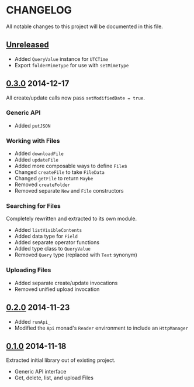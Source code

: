 # CHANGELOG

All notable changes to this project will be documented in this file.

## [Unreleased][]

- Added `QueryValue` instance for `UTCTime`
- Export `folderMimeType` for use with `setMimeType`

## [0.3.0][] 2014-12-17

All create/update calls now pass `setModifiedDate = true`.

### Generic API

- Added `putJSON`

### Working with Files

- Added `downloadFile`
- Added `updateFile`
- Added more composable ways to define `File`s
- Changed `createFile` to take `FileData`
- Changed `getFile` to return `Maybe`
- Removed `createFolder`
- Removed separate `New` and `File` constructors

### Searching for Files

Completely rewritten and extracted to its own module.

- Added `listVisibleContents`
- Added data type for `Field`
- Added separate operator functions
- Added type class to `QueryValue`
- Removed `Query` type (replaced with `Text` synonym)

### Uploading Files

- Added separate create/update invocations
- Removed unified upload invocation

## [0.2.0][] 2014-11-23

- Added `runApi_`
- Modified the `Api` monad's `Reader` environment to include an `HttpManager`

## [0.1.0][] 2014-11-18

Extracted initial library out of existing project.

- Generic API interface
- Get, delete, list, and upload Files

[unreleased]: https://github.com/pbrisbin/google-drive/compare/v0.3.0...HEAD
[0.3.0]: https://github.com/pbrisbin/google-drive/compare/v0.2.0...v0.3.0
[0.2.0]: https://github.com/pbrisbin/google-drive/compare/v0.1.0...v0.2.0
[0.1.0]: https://github.com/pbrisbin/google-drive/compare/978c8ab6...v0.1.0
